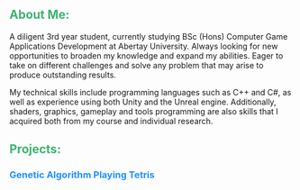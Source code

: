 <b><h2 style="color:MediumSeaGreen;">About Me:</h2></b>

A diligent 3rd year student, currently studying BSc (Hons) Computer Game Applications Development at Abertay University. Always looking for new opportunities to broaden my knowledge and expand my abilities. Eager to take on different challenges and solve any problem that may arise to produce outstanding results.

My technical skills include programming languages such as C++ and C#, as well as experience using both Unity and the Unreal engine. Additionally, shaders, graphics, gameplay and tools programming are also skills that I acquired both from my course and individual research.

<b><h2 style="color:MediumSeaGreen;">Projects:</h2></b>

<h3 style="color:DodgerBlue;">Genetic Algorithm Playing Tetris</h3>

